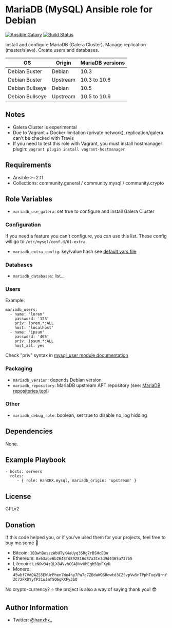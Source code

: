 MariaDB (MySQL) Ansible role for Debian
=======================================

[![Ansible Galaxy](http://img.shields.io/badge/ansible--galaxy-HanXHX.mysql-blue.svg)](https://galaxy.ansible.com/HanXHX/mysql) [![Build Status](https://app.travis-ci.com/HanXHX/ansible-mysql.svg?branch=master)](https://app.travis-ci.com/HanXHX/ansible-mysql)

Install and configure MariaDB (Galera Cluster). Manage replication (master/slave). Create users and databases.

| OS              | Origin    | MariaDB versions          |
| --------------- | --------- | ------------------------- |
| Debian Buster   | Debian    | 10.3                      |
| Debian Buster   | Upstream  | 10.3 to 10.6              |
| Debian Bullseye | Debian    | 10.5                      |
| Debian Bullseye | Upstream  | 10.5 to 10.6              |


Notes
-----

* Galera Cluster is experimental
* Due to Vagrant + Docker limitation (private network), replication/galera can't be checked with Travis
* If you need to test this role with Vagrant, you must install hostmanager plugin: `vagrant plugin install vagrant-hostmanager`

Requirements
------------

- Ansible >=2.11
- Collections: community.general / community.mysql / community.crypto

Role Variables
--------------

- `mariadb_use_galera`: set true to configure and install Galera Cluster

### Configuration

If you need a feature you can't configure, you can use this list. These config will go to `/etc/mysql/conf.d/01-extra`.

- `mariadb_extra_config`: key/value hash see [default vars file](defaults/main.yml)

### Databases

- `mariadb_databases`: list...

### Users

Example:

```
mariadb_users:
  - name: 'lorem'
    password: '123'
    priv: lorem.*:ALL
    host: 'localhost'
  - name: 'ipsum'
    password: '465'
    priv: ipsum.*:ALL
    host_all: yes
```

Check "priv" syntax in [mysql\_user module documentation](http://docs.ansible.com/mysql_user_module.html)

### Packaging

- `mariadb_version`: depends Debian version
- `mariadb_repository`: MariaDB upstream APT repository (see: [MariaDB repositories tool](https://downloads.mariadb.org/mariadb/repositories))

### Other

- `mariadb_debug_role`: boolean, set true to disable no_log hidding

Dependencies
------------

None.

Example Playbook
----------------

    - hosts: servers
      roles:
         - { role: HanXHX.mysql, mariadb_origin: 'upstream' }

License
-------

GPLv2

Donation
--------

If this code helped you, or if you’ve used them for your projects, feel free to buy me some :beers:

- Bitcoin: `1BQwhBeszzWbUTyK4aUyq3SRg7rBSHcEQn`
- Ethereum: `0x63abe6b2648fd892816d87a31e3d9d4365a737b5`
- Litecoin: `LeNDw34zQLX84VvhCGADNvHMEgb5QyFXyD`
- Monero: `45wbf7VdQAZS5EWUrPhen7Wo4hy7Pa7c7ZBdaWQSRowtd3CZ5vpVw5nTPphTuqVQrnYZC72FXDYyfP31uJmfSQ6qRXFy3bQ`

No crypto-currency? :star: the project is also a way of saying thank you! :sunglasses:

Author Information
------------------

- Twitter: [@hanxhx_](https://twitter.com/hanxhx_)

